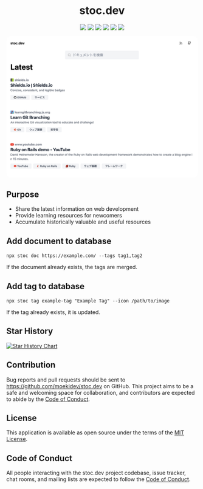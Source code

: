 <div style="text-align: center; margin-bottom: 12px;">
<div>
  <h1>stoc.dev</h1>
</div>
<img src="https://img.shields.io/github/languages/top/moekidev/stoc.dev" />
<img src="https://img.shields.io/badge/deployed_on_vercel" />
<img src="https://img.shields.io/github/last-commit/moekidev/stoc.dev" />
<img src="https://img.shields.io/github/stars/moekidev/stoc.dev" />
<img src="https://img.shields.io/github/license/moekidev/stoc.dev" />
<img src="https://img.shields.io/discord/1146215375986511934" />
</div>

<img src="./static/screenshot.png" alt="" style="border-radius: 12px;" />

## Purpose

- Share the latest information on web development
- Provide learning resources for newcomers
- Accumulate historically valuable and useful resources

## Add document to database

```
npx stoc doc https://example.com/ --tags tag1,tag2
```

If the document already exists, the tags are merged.

## Add tag to database

```
npx stoc tag example-tag "Example Tag" --icon /path/to/image
```

If the tag already exists, it is updated.

## Star History

[![Star History Chart](https://api.star-history.com/svg?repos=moekidev/stoc.dev&type=Date)](https://star-history.com/#moekidev/stoc.dev)

## Contribution

Bug reports and pull requests should be sent to https://github.com/moekidev/stoc.dev on GitHub. This project aims to be a safe and welcoming space for collaboration, and contributors are expected to abide by the [Code of Conduct](https://github.com/moekidev/stoc.dev/blob/main/CODE_OF_CONDUCT.md).

## License

This application is available as open source under the terms of the [MIT License](https://opensource.org/licenses/MIT).

## Code of Conduct

All people interacting with the stoc.dev project codebase, issue tracker, chat rooms, and mailing lists are expected to follow the [Code of Conduct](https://github.com/moekidev/stoc.dev/blob/main/CODE_OF_CONDUCT.md).
